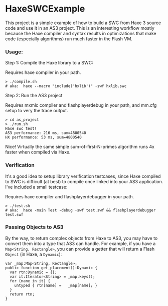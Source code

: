 # HaxeSWCExample

This project is a simple example of how to build a SWC from Haxe 3 source code and use it in an AS3 project.  This is an interesting workflow mostly because the Haxe compiler and syntax results in optimizations that make code (especially algorithms) run much faster in the Flash VM.

### Usage:

Step 1: Compile the Haxe library to a SWC:

Requires haxe compiler in your path.

```
> ./compile.sh
# aka:  haxe --macro "include('hxlib')" -swf hxlib.swc
```

Step 2: Run the AS3 project

Requires mxmlc compiler and flashplayerdebug in your path, and mm.cfg setup to very the trace output.

```
> cd as_project
> ./run.sh
Haxe swc test!
AS3 performance: 216 ms, sum=4800540
HX performance: 53 ms, sum=4800540
```

Nice!  Virtually the same simple sum-of-first-N-primes algorithm runs 4x faster when compiled via Haxe.

### Verification

It's a good idea to setup library verification testcases, since Haxe compiled to SWC is difficult (at best) to compile once linked into your AS3 application.  I've included a small testcase:

Requires haxe compiler and flashplayerdebugger in your path.

```
> ./test.sh
# aka:  haxe -main Test -debug -swf test.swf && flashplayerdebugger test.swf
```

### Passing Objects to AS3

By the way, to return complex objects from Haxe to AS3, you may have to convert them into a type that AS3 can handle.  For example, if you have a `Map<String, Rectangle>`, you can provide a getter that will return a Flash `Object` (in Haxe, a `Dynamic`):

```
var _map:Map<String, Rectangle>;
public function get_placement():Dynamic {
  var rtn:Dynamic = {};
  var it:Iterator<String> = _map.keys();
  for (name in it) {
    untyped { rtn[name] =   _map[name]; }
  }
  return rtn;
}
```

